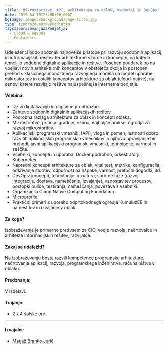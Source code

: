 ```yaml
---
title: 'Mikrostoritve, API, arhitektura za oblak, vsebniki in DevOps'
date: 2019-04-18T23:00:00.000Z
bgImage: images/background/page-title.jpg
type: izobrazevanjaZaPodjetja
tagsIzobrazevanjaZaPodjetja:
  - Cloud & DevOps
  - Containers
---
```

Udeleženci bodo spoznali najnovejše pristope pri razvoju sodobnih aplikacij in informacijskih rešitev ter arhitekturne vzorce in koncepte, na katerih temeljijo sodobne digitalne aplikacije in rešitve. Poseben poudarek bo na vpeljavi novih arhitekturnih konceptov v obstoječa okolja in postopen prehod s klasičnega monolitnega razvojnega modela na model uporabe mikrostoritev in ostalih konceptov arhitekture za oblak (cloud-native), na osnovi katere razvijajo rešitve najuspešnejša internetna podjetja. 

#### Vsebina:

* Izzivi digitalizacije in digitalne preobrazbe.
* Zahteve sodobnih digitalnih aplikacijskih rešitev.
* Podrobna razlaga arhitekture za oblak in koncepti oblaka.
* Mikrostoritve, principi gradnje, vzorci, najboljše prakse, ogrodja za razvoj mikrostoritev.
* Aplikacijski programski vmesniki (API), vloga in pomen, lastnosti dobro razvitih aplikacijskih programskih vmesnikov in njihovo upravljanje ter prehodi, javni aplikacijski programski vmesniki, tehnologije, varnost in zaščita.
* Vsebniki, koncepti in uporaba, Docker podrobno, orkestratorji, Kubernetes.
* Napredni koncepti arhitekture za oblak: vitalnost, metrike, konfiguracija, odkrivanje storitev, odpornost na napake, varnost, pretočni dogodki, itd.
* DevOps: koncepti, tehnologije in kultura, sprotne faze (razvoj, integracija, dostava, nameščanje, izvajanje), vzpostavitev procesov, postopki builda, testiranja, nameščanja, povezava z vsebniki.
* Organizacija Cloud Native Computing Foundation.
* Microprofile.
* Praktični primeri z uporabo odprtokodnega ogrodja KumuluzEE in namestitev in izvajanje v oblak

#### Za koga?

Izobraževanje je primerno predvsem za CIO, vodje razvoja, načrtovalce in arhitekte informacijskih rešitev, razvijalce.

#### Zakaj se udeležiti?

Na izobraževanju boste razvili kompetence programske arhitekture, načrtovanja aplikacij, razvoja, programskega inženirstva, računalništva v oblaku.

#### Predznanja:

V izdelavi.

#### Trajanje:

* 2 x 4 šolske ure

- - -

#### Izvajalci:

* [Matjaž Branko Jurič](/izvajalci/matjaz-branko-juric/)
